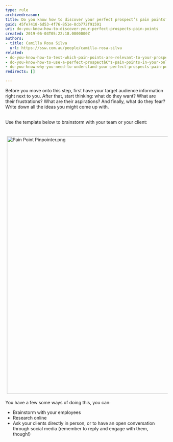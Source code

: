 ```yaml
---
type: rule
archivedreason: 
title: Do you know how to discover your perfect prospect’s pain points?
guid: 45fe7418-6d53-4f76-851e-8cb772f91591
uri: do-you-know-how-to-discover-your-perfect-prospects-pain-points
created: 2019-06-04T05:22:18.0000000Z
authors:
- title: Camilla Rosa Silva
  url: https://ssw.com.au/people/camilla-rosa-silva
related:
- do-you-know-how-to-test-which-pain-points-are-relevant-to-your-prospect
- do-you-know-how-to-use-a-perfect-prospectâ€™s-pain-points-in-your-online-marketing
- do-you-know-why-you-need-to-understand-your-perfect-prospects-pain-points
redirects: []

---
```



Before you move onto this step, first have your target audience information right next to you. After that, start thinking&#58; what do they want? What are their frustrations? What are their aspirations? And finally, what do they fear? Write down all the ideas you might come up with.
<br><excerpt class='endintro'></excerpt><br>
<div>Use the template below to brainstorm with your team or your client&#58; <br></div><div><br></div><dl class="ssw15-rteElement-ImageArea"><img src="/SiteAssets/do-you-know-how-to-discover-your-perfect-prospect’s-pain-points/Pain%20Point%20Pinpointer.png" alt="Pain Point Pinpointer.png" style="margin&#58;5px;width&#58;808px;" /><br></dl><div>You have a few some ways of doing this, you can&#58; <br></div><ul><li>Brainstorm with your employees </li><li>Research online </li><li>Ask your clients directly in person, or to have an open conversation through social media (remember to reply and engage with them, though!) </li></ul>


